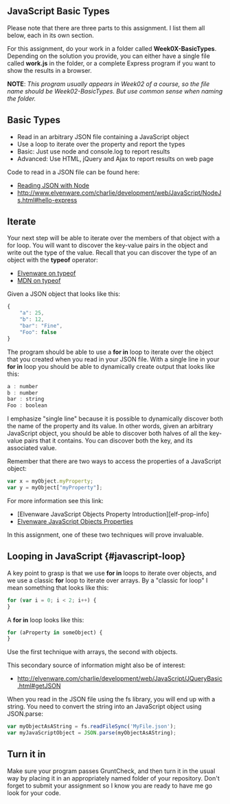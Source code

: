 ## JavaScript Basic Types

Please note that there are three parts to this assignment. I list them
all below, each in its own section.

For this assignment, do your work in a folder called **Week0X-BasicTypes**. Depending on the solution you provide, you can either have a single file called **work.js** in the folder, or a complete Express program if you want to show the results in a browser.

**NOTE**: _This program usually appears in Week02 of a course, so the file name should be Week02-BasicTypes. But use common sense when naming the folder._

## Basic Types

- Read in an arbitrary JSON file containing a JavaScript object
- Use a loop to iterate over the property and report the types
- Basic: Just use node and console.log to report results
- Advanced: Use HTML, jQuery and Ajax to report results  on web page

Code to read in a JSON file can be found here:

- [Reading JSON with Node][elf-read-json-node]
- <http://www.elvenware.com/charlie/development/web/JavaScript/NodeJs.html#hello-express>

[elf-read-json-node]: http://elvenware.com/charlie/development/web/JavaScript/JsonBasics.html#reading-json-with-node

## Iterate

Your next step will be able to iterate over the members of that object with a for loop. You will want to discover the key-value pairs in the object and write out the type of the value. Recall that you can discover the type of an object with the **typeof** operator:

- [Elvenware on typeof][elf-type-of-operator]
- [MDN on typeof][type-of-operator]

Given a JSON object that looks like this:

```javascript
{
    "a": 25,
    "b": 12,
    "bar": "Fine",
    "Foo": false
}
```

The program should be able to use a **for in** loop to iterate over the object that you created when you read in your JSON file. With a single line in your **for in** loop you should be able to dynamically create output that looks like this:

```javascript
a : number
b : number
bar : string
Foo : boolean
```

I emphasize "single line" because it is possible to dynamically discover both the name of the property and its value. In other words, given an arbitrary JavaScript object, you should be able to discover both halves of all the key-value pairs that it contains. You can discover both the key, and its associated value.

Remember that there are two ways to access the properties of a JavaScript object:

```javascript
var x = myObject.myProperty;
var y = myObject["myProperty"];
```
For more information see this link:

- [Elvenware JavaScript Objects Property Introduction][elf-prop-info]
- [Elvenware JavaScript Objects Properties][elf-properties]

[elf-prop-intro]: http://www.elvenware.com/charlie/development/web/JavaScript/JavaScriptObjects.html#propIntro
[elf-properties]: http://www.elvenware.com/charlie/development/web/JavaScript/JavaScriptObjects.html#properties
[elf-type-of-operator]: http://www.elvenware.com/charlie/development/web/JavaScript/JavaScriptBasics.html#javaScriptSimpleTypes
[type-of-operator]: https://developer.mozilla.org/en-US/docs/Web/JavaScript/Reference/Operators/typeof

In this assignment, one of these two techniques will prove invaluable.

## Looping in JavaScript {#javascript-loop}

A key point to grasp is that we use **for in** loops to iterate over objects, and we use a classic **for** loop to iterate over arrays. By a "classic for loop" I mean something that looks like this:

```javascript
for (var i = 0; i < 2; i++) {
}
```

A **for in** loop looks like this:

```javascript
for (aProperty in someObject) {
}
```
Use the first technique with arrays, the second with objects.

This secondary source of information might also be of interest:

- <http://elvenware.com/charlie/development/web/JavaScript/JQueryBasic.html#getJSON>

When you read in the JSON file using the fs library, you will end
up with a string. You need to convert the string into an JavaScript object
using JSON.parse:

```javascript
var myObjectAsAString = fs.readFileSync('MyFile.json');
var myJavaScriptObject = JSON.parse(myObjectAsAString);
```

## Turn it in

Make sure your program passes GruntCheck, and then turn it in the usual way by placing it in an appropriately named folder of your repository. Don't forget to submit your assignment so I know you are ready to have me go look for your code.
